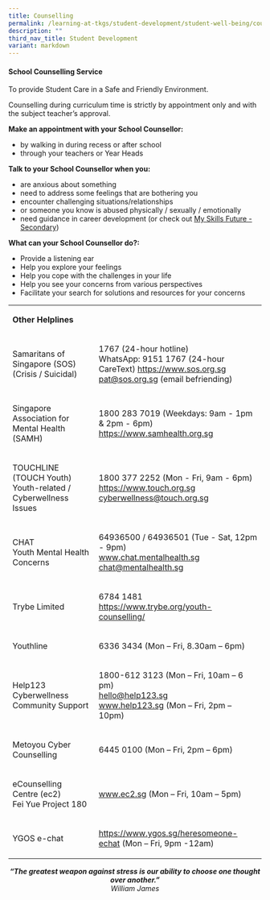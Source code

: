 ```yaml
---
title: Counselling
permalink: /learning-at-tkgs/student-development/student-well-being/counselling/
description: ""
third_nav_title: Student Development
variant: markdown
---
```

<h4><strong>School Counselling Service</strong></h4>
<p>To provide Student Care in a Safe and Friendly Environment.</p>
<p>Counselling during curriculum time is strictly by appointment only and with the subject teacher’s approval.</p>
<p><strong>Make an appointment with your School Counsellor:</strong></p>
<ul>
<li>by walking in during recess or after school</li>
<li>through your teachers or Year Heads</li>
</ul>
<p><strong>Talk to your School Counsellor when you:</strong></p>
<ul>
<li>are anxious about something</li>
<li>need to address some feelings that are bothering you</li>
<li>encounter challenging situations/relationships</li>
<li>or someone you know is abused physically / sexually / emotionally</li>
<li>need guidance in career development (or check out&nbsp;<a href="https://www.myskillsfuture.gov.sg/content/student/en/secondary.html" target="_blank" rel="noopener">My Skills Future - Secondary</a>)</li>
</ul>
<p><strong>What can your School Counsellor do?:</strong></p>
<ul>
<li>Provide a listening ear</li>
<li>Help you explore your feelings</li>
<li>Help you cope with the challenges in your life</li>
<li>Help you see your concerns from various perspectives</li>
<li>Facilitate your search for solutions and resources for your concerns</li>
</ul>
<table>
<tbody>
<tr>
<td>
<p><strong>Other Helplines</strong></p>
</td>
</tr>
<tr>
<td>
<p>Samaritans of Singapore (SOS)<br>(Crisis / Suicidal)</p>
</td>
<td>
<p>1767 (24-hour hotline)<br>
	WhatsApp: 9151 1767 (24-hour CareText)
	<a href="https://www.sos.org.sg/" target="_blank" rel="noopener">https://www.sos.org.sg</a><br><a href="mailto:pat@sos.org.sg" target="">pat@sos.org.sg</a>&nbsp;(email befriending)</p>
</td>
</tr>
<tr>
<td>
<p>Singapore Association for Mental Health (SAMH)</p>
</td>
<td>
<p>1800 283 7019 (Weekdays: 9am - 1pm &amp; 2pm - 6pm)<br><a href="https://www.samhealth.org.sg/" target="_blank" rel="noopener">https://www.samhealth.org.sg</a></p>
</td>
</tr>
<tr>
<td>
<p>TOUCHLINE (TOUCH Youth)<br>Youth-related / Cyberwellness Issues</p>
</td>
<td>
<p>1800 377 2252 (Mon - Fri, 9am - 6pm)<br><a href="https://www.touch.org.sg/" target="_blank" rel="noopener">https://www.touch.org.sg</a><br><a href="mailto:cyberwellness@touch.org.sg" target="">cyberwellness@touch.org.sg</a></p>
</td>
</tr>
<tr>
<td>
<p>CHAT<br>Youth Mental Health Concerns</p>
</td>
<td>
<p>64936500 / 64936501 (Tue - Sat, 12pm - 9pm)<br><a href="http://www.chat.mentalhealth.sg/" target="_blank" rel="noopener">www.chat.mentalhealth.sg</a><br><a href="mailto:chat@mentalhealth.sg" target="">chat@mentalhealth.sg</a></p>
</td>
</tr>
	<tr>
<td>
<p>Trybe Limited</p>
</td>
<td>
<p>6784 1481<br><a href="https://www.trybe.org/youth-counselling/" target="_blank" rel="noopener">https://www.trybe.org/youth-counselling/</a></p>
</td>
</tr>
<tr>
<td>
<p>Youthline</p>
</td>
<td>
<p>6336 3434 (Mon – Fri, 8.30am – 6pm)</p>
</td>
</tr>
<tr>
<td>
<p>Help123<br>Cyberwellness Community Support&nbsp;</p>
</td>
<td>
<p>1800-612 3123 (Mon – Fri, 10am – 6 pm)<br><a href="mailto:hello@help123.sg" target="">hello@help123.sg</a><br><a href="http://www.help123.sg/" target="_blank" rel="noopener">www.help123.sg</a>&nbsp;(Mon – Fri, 2pm – 10pm)</p>
</td>
</tr>
<tr>
<td>
<p>Metoyou Cyber Counselling&nbsp;</p>
</td>
<td>
<p>6445 0100 (Mon – Fri, 2pm – 6pm)</p>
</td>
</tr>
<tr>
<td>
<p>eCounselling Centre&nbsp;(ec2)<br>Fei Yue Project 180</p>
</td>
<td>
<p><a href="http://www.ec2.sg/" target="_blank" rel="noopener">www.ec2.sg</a>&nbsp;(Mon – Fri, 10am – 5pm)</p>
</td>
</tr>
<tr>
<td>
<p>YGOS e-chat&nbsp;</p>
</td>
<td>
<p><a href="https://www.ygos.sg/heresomeone-echat" target="_blank" rel="noopener">https://www.ygos.sg/heresomeone-echat</a> (Mon – Fri, 9pm -12am)</p>
</td>
</tr>
</tbody>
</table>
<p style="text-align: center;"><strong><em>“The greatest weapon against stress is our ability to choose one thought over another.”<br></em></strong><em>William James</em></p>